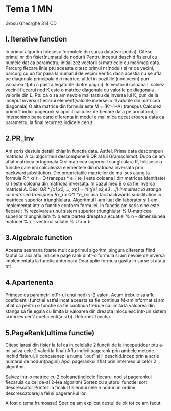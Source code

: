 # Tema 1 MN
Grosu Gheorghe 
314 CD

I. Iterative function
-----------------------
In primul algoritm folosesc formulele din sursa data(wikipedia).
Citesc primul nr din fisier(numarul de noduri)
Pentru inceput deschid fisierul cu numele dat ca parametru, 
initializez vectorii si matricele cu marimea data.
Parcurg fiecare linie ptu aceasta citesc primul nr(nodul) si nr de vecini, parcurg cu un for pana la numarul de vecini
Verific daca acestia nu se afla pe diagonala principala din matrice, altfel in pozitiile (nod,vecin) pun valoarea 1(ptu a pastra legaturile dintre pagini).
In vectorul coloana L salvez vecinii fiecarui nod
K este o matrice diagonala cu valorile pe diagonala valorile din L. Ptu ca o sa am nevoie mai tarziu de inversa lui K,
pun de la inceput inversul fiecarui element(valorile inversei = 1/valorile din matricea diagonala)
O alta matrice din formula este M = (K^-1*A) transpus
Calculez primii 2 indici pagerank si apoi il calculez de fiecare data pe urmatorul, ii interschimb pana cand diferenta in modul e mai mica decat eroarea data ca parametru, la final returnez indicele cerut

2.PR_Inv
---------------------
Am scris destule detalii chiar in functia data.
Astfel, Prima data descompun matricea A cu algoritmul descompunerii QR al lui Gramschimdt.
Dupa ce am aflat matricea ortogonala Q si matricea superior triunghiulara R,
folosesc o functie care imi calculeaza elementele din matricea inversata prin
backwardsubstitution. Din proprietatile matricilor de mai sus ajung la formula 
R * x(i) = Q transpus * e_i (e_i este coloana i din matricea identitate)
x(i) este coloana din matricea inversata.
In cazul meu B o sa fie inversa matricei A.
Deci Q*R * [x1,x2, ..., xn] = In ([e1,e2,e3 ...])
inmultesc la stanga cu matricea transpusa
R*x_i = Q^t *e_i si asa fac backwards substitution in matricea superior triunghiulara.
Algoritmul l-am luat din laborator si l-am implementat intr-o functie conform formulei.
In functie am scris cine este fiecare :
% rezolvarea unui sistem superior triunghiular
% U-matricea superior triunghiulara
% b este partea dreapta a ecuatiei
% n - dimensiunea matricei 
% x - vectorul solutie 
% U x = b

3.Algebraic function
------------------------
Aceasta seamana foarte mult cu primul algoritm, singura diferenta fiind faptul ca aici aflu indicele 
page rank dintr-o formula si am nevoie de inversa implementata la functia anterioara
Doar aplic formula gasita in surse si atata tot.

4.Apartenenta
-----------------------
Primesc ca parametri x(Pr-ul unui nod) si 2 valori.
Acum trebuie sa aflu coeficientii functiei astfel incat aceasta sa fie continua.M-am informat si am aflat
ca pentru o functie sa fie continua trebuie ca limita la valoarea din stanga sa fie egala cu limita la valoarea din dreapta
Inlocuiesc intr-un sistem si imi ies cei 2 coeficienti(a si b).
Returnez functia.

5.PageRank(ultima functie)
--------------------------
Citesc iarasi din fisier la fel ca in celelalte 2 functii de la inceput(doar ptu a-mi salva cele 2 valori la final)
Aflu indicii pagerank prin ambele metode.
Inchid fisierul, ii concatenez la nume ".out" si il deschid.Incep prin a scrie numarul de noduri(pagini)
Apoi pagerankul aflat prin intermediul celor 2 algoritmi.

Salvez intr-o matrice cu 2 coloane(indicele fiecarui nod si pagerankul fiecaruia cu cel de-al 2-lea algoritm)
Sortez cu ajutorul functiei sort descrescator
Printez la finalul fisierului cele n noduri in ordine descrescatoare,la fel si pagerankul lor.

A fost o tema frumoasa:)
Sper ca am explicat destul de ok tot ce am facut.
